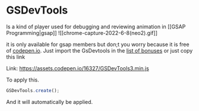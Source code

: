 # GSDevTools 
Is a kind of player used for debugging and reviewing animation in [[GSAP Programming|gsap]]
![[chrome-capture-2022-6-8(neo2).gif]]

it is only available for gsap members but don;t you worry because it is free of [codepen.io](https://codepen.io/your-work). Just import the GsDevtools in the [list of bonuses](https://codepen.io/GreenSock/full/OPqpRJ/) or just copy this link

Link: https://assets.codepen.io/16327/GSDevTools3.min.js

To apply this.
```js
GSDevTools.create();
```

And it will automatically be applied. 
